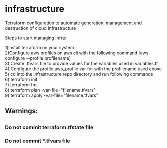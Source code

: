 # infrastructure
Terraform configuration to automate generation, management and destruction of cloud Infrastructure

Steps to start managing Infra:

1)install terraform on your system<br>
2)Configure aws profiles on  aws cli with the following command [aws configure --profile profilename]<br>
3) Create .tfvars file to provide values for the variables used in variables.tf<br>
4) Configure the profile aws_profile var for with the profilename used above<br>
5) cd into the infrastructure repo directory and run following commands<br>
6) terraform init<br>
7) terraform fmt<br>
8) terraform plan -var-file="filename.tfvars"<br>
9) terraform apply -var-file="filename.tfvars"<br>


<h2>Warnings:<h2>
<h3>Do not commit terraform.tfstate file <h3>
<h3>Do not commit *.tfvars file <h3>



